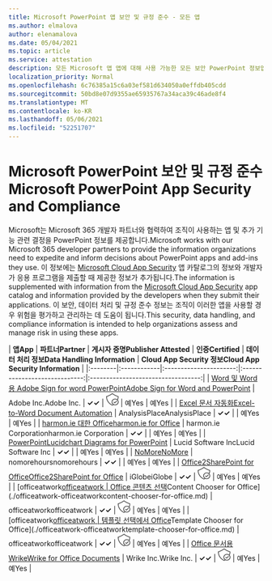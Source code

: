 ```yaml
---
title: Microsoft PowerPoint 앱 보안 및 규정 준수 - 모든 앱
ms.author: elmalova
author: elenamalova
ms.date: 05/04/2021
ms.topic: article
ms.service: attestation
description: 모든 Microsoft 앱 앱에 대해 사용 가능한 모든 보안 PowerPoint 정보입니다.
localization_priority: Normal
ms.openlocfilehash: 6c76385a15c6a03ef581d634050a0effdb405cdd
ms.sourcegitcommit: 50bd8e07d9355ae65935767a34aca39c46ade8f4
ms.translationtype: MT
ms.contentlocale: ko-KR
ms.lasthandoff: 05/06/2021
ms.locfileid: "52251707"
---
```

# <a name="microsoft-powerpoint-app-security-and-compliance"></a><span data-ttu-id="901e1-103">Microsoft PowerPoint 보안 및 규정 준수</span><span class="sxs-lookup"><span data-stu-id="901e1-103">Microsoft PowerPoint App Security and Compliance</span></span>

<span data-ttu-id="901e1-104">Microsoft는 Microsoft 365 개발자 파트너와 협력하여 조직이 사용하는 앱 및 추가 기능 관련 결정을 PowerPoint 정보를 제공합니다.</span><span class="sxs-lookup"><span data-stu-id="901e1-104">Microsoft works with our Microsoft 365 developer partners to provide the information organizations need to expedite and inform decisions about PowerPoint apps and add-ins they use.</span></span> <span data-ttu-id="901e1-105">이 정보에는 [Microsoft Cloud App Security](https://www.microsoft.com/en-us/enterprise-mobility-security/cloud-app-security) 앱 카탈로그의 정보와 개발자가 응용 프로그램을 제출할 때 제공한 정보가 추가됩니다.</span><span class="sxs-lookup"><span data-stu-id="901e1-105">The information is supplemented with information from the [Microsoft Cloud App Security](https://www.microsoft.com/en-us/enterprise-mobility-security/cloud-app-security) app catalog and information provided by the developers when they submit their applications.</span></span> <span data-ttu-id="901e1-106">이 보안, 데이터 처리 및 규정 준수 정보는 조직이 이러한 앱을 사용할 경우 위험을 평가하고 관리하는 데 도움이 됩니다.</span><span class="sxs-lookup"><span data-stu-id="901e1-106">This security, data handling, and compliance information is intended to help organizations assess and manage risk in using these apps.</span></span>

| <span data-ttu-id="901e1-107">**앱**</span><span class="sxs-lookup"><span data-stu-id="901e1-107">**App**</span></span> | <span data-ttu-id="901e1-108">**파트너**</span><span class="sxs-lookup"><span data-stu-id="901e1-108">**Partner**</span></span> | <span data-ttu-id="901e1-109">**게시자 증명**</span><span class="sxs-lookup"><span data-stu-id="901e1-109">**Publisher Attested**</span></span> | <span data-ttu-id="901e1-110">**인증**</span><span class="sxs-lookup"><span data-stu-id="901e1-110">**Certified**</span></span> | <span data-ttu-id="901e1-111">**데이터 처리 정보**</span><span class="sxs-lookup"><span data-stu-id="901e1-111">**Data Handling Information**</span></span> | <span data-ttu-id="901e1-112">**Cloud App Security 정보**</span><span class="sxs-lookup"><span data-stu-id="901e1-112">**Cloud App Security Information**</span></span> |
|:--------|:------------|:----------------------:|:-----------------------------:|:----------------------------------:|
| [<span data-ttu-id="901e1-113">Word 및 Word용 Adobe Sign for word PowerPoint</span><span class="sxs-lookup"><span data-stu-id="901e1-113">Adobe Sign for Word and PowerPoint</span></span>](./adobe-inc-sign-for-word-and-powerpoint.md) | <span data-ttu-id="901e1-114">Adobe Inc.</span><span class="sxs-lookup"><span data-stu-id="901e1-114">Adobe Inc.</span></span> | <span data-ttu-id="901e1-115">**✓**</span><span class="sxs-lookup"><span data-stu-id="901e1-115">**✓**</span></span> | <img alt="Certified application badge" src="../media/certified-badge.png" height="25" width="25" /> | <span data-ttu-id="901e1-116">예</span><span class="sxs-lookup"><span data-stu-id="901e1-116">Yes</span></span> | <span data-ttu-id="901e1-117">예</span><span class="sxs-lookup"><span data-stu-id="901e1-117">Yes</span></span> |
| [<span data-ttu-id="901e1-118">Excel 문서 자동화</span><span class="sxs-lookup"><span data-stu-id="901e1-118">Excel-to-Word Document Automation</span></span>](./analysisplace-excel-to-word-document-automation.md) | <span data-ttu-id="901e1-119">AnalysisPlace</span><span class="sxs-lookup"><span data-stu-id="901e1-119">AnalysisPlace</span></span> | <span data-ttu-id="901e1-120">**✓**</span><span class="sxs-lookup"><span data-stu-id="901e1-120">**✓**</span></span> |  | <span data-ttu-id="901e1-121">예</span><span class="sxs-lookup"><span data-stu-id="901e1-121">Yes</span></span> | <span data-ttu-id="901e1-122">예</span><span class="sxs-lookup"><span data-stu-id="901e1-122">Yes</span></span> |
| [<span data-ttu-id="901e1-123">harmon.ie 대한 Office</span><span class="sxs-lookup"><span data-stu-id="901e1-123">harmon.ie for Office</span></span>](./harmonie-corporation-for-office.md) | <span data-ttu-id="901e1-124">harmon.ie Corporation</span><span class="sxs-lookup"><span data-stu-id="901e1-124">harmon.ie Corporation</span></span> | <span data-ttu-id="901e1-125">**✓**</span><span class="sxs-lookup"><span data-stu-id="901e1-125">**✓**</span></span> |  | <span data-ttu-id="901e1-126">예</span><span class="sxs-lookup"><span data-stu-id="901e1-126">Yes</span></span> | <span data-ttu-id="901e1-127">예</span><span class="sxs-lookup"><span data-stu-id="901e1-127">Yes</span></span> |
| [<span data-ttu-id="901e1-128">PowerPoint</span><span class="sxs-lookup"><span data-stu-id="901e1-128">Lucidchart Diagrams for PowerPoint</span></span>](./lucid-software-inc-lucidchart-diagrams-for-powerpoint.md) | <span data-ttu-id="901e1-129">Lucid Software Inc</span><span class="sxs-lookup"><span data-stu-id="901e1-129">Lucid Software Inc</span></span> | <span data-ttu-id="901e1-130">**✓**</span><span class="sxs-lookup"><span data-stu-id="901e1-130">**✓**</span></span> |  | <span data-ttu-id="901e1-131">예</span><span class="sxs-lookup"><span data-stu-id="901e1-131">Yes</span></span> | <span data-ttu-id="901e1-132">예</span><span class="sxs-lookup"><span data-stu-id="901e1-132">Yes</span></span> |
| [<span data-ttu-id="901e1-133">NoMore</span><span class="sxs-lookup"><span data-stu-id="901e1-133">NoMore</span></span>](./nomorehours-nomore.md) | <span data-ttu-id="901e1-134">nomorehours</span><span class="sxs-lookup"><span data-stu-id="901e1-134">nomorehours</span></span> | <span data-ttu-id="901e1-135">**✓**</span><span class="sxs-lookup"><span data-stu-id="901e1-135">**✓**</span></span> |  | <span data-ttu-id="901e1-136">예</span><span class="sxs-lookup"><span data-stu-id="901e1-136">Yes</span></span> | <span data-ttu-id="901e1-137">예</span><span class="sxs-lookup"><span data-stu-id="901e1-137">Yes</span></span> |
| [<span data-ttu-id="901e1-138">Office2SharePoint for Office</span><span class="sxs-lookup"><span data-stu-id="901e1-138">Office2SharePoint for Office</span></span>](./iglobe-office2sharepoint-for-office.md) | <span data-ttu-id="901e1-139">iGlobe</span><span class="sxs-lookup"><span data-stu-id="901e1-139">iGlobe</span></span> | <span data-ttu-id="901e1-140">**✓**</span><span class="sxs-lookup"><span data-stu-id="901e1-140">**✓**</span></span> | <img alt="Certified application badge" src="../media/certified-badge.png" height="25" width="25" /> | <span data-ttu-id="901e1-141">예</span><span class="sxs-lookup"><span data-stu-id="901e1-141">Yes</span></span> | <span data-ttu-id="901e1-142">예</span><span class="sxs-lookup"><span data-stu-id="901e1-142">Yes</span></span> |
| <span data-ttu-id="901e1-143">[officeatwork</span><span class="sxs-lookup"><span data-stu-id="901e1-143">[officeatwork</span></span> | <span data-ttu-id="901e1-144">Office 콘텐츠 선택](./officeatwork-officeatworkcontent-chooser-for-office.md)</span><span class="sxs-lookup"><span data-stu-id="901e1-144">Content Chooser for Office](./officeatwork-officeatworkcontent-chooser-for-office.md)</span></span> | <span data-ttu-id="901e1-145">officeatwork</span><span class="sxs-lookup"><span data-stu-id="901e1-145">officeatwork</span></span> | <span data-ttu-id="901e1-146">**✓**</span><span class="sxs-lookup"><span data-stu-id="901e1-146">**✓**</span></span> | <img alt="Certified application badge" src="../media/certified-badge.png" height="25" width="25" /> | <span data-ttu-id="901e1-147">예</span><span class="sxs-lookup"><span data-stu-id="901e1-147">Yes</span></span> | <span data-ttu-id="901e1-148">예</span><span class="sxs-lookup"><span data-stu-id="901e1-148">Yes</span></span> |
| <span data-ttu-id="901e1-149">[officeatwork</span><span class="sxs-lookup"><span data-stu-id="901e1-149">[officeatwork</span></span> | <span data-ttu-id="901e1-150">템플릿 선택에서 Office](./officeatwork-officeatworktemplate-chooser-for-office.md)</span><span class="sxs-lookup"><span data-stu-id="901e1-150">Template Chooser for Office](./officeatwork-officeatworktemplate-chooser-for-office.md)</span></span> | <span data-ttu-id="901e1-151">officeatwork</span><span class="sxs-lookup"><span data-stu-id="901e1-151">officeatwork</span></span> | <span data-ttu-id="901e1-152">**✓**</span><span class="sxs-lookup"><span data-stu-id="901e1-152">**✓**</span></span> | <img alt="Certified application badge" src="../media/certified-badge.png" height="25" width="25" /> | <span data-ttu-id="901e1-153">예</span><span class="sxs-lookup"><span data-stu-id="901e1-153">Yes</span></span> | <span data-ttu-id="901e1-154">예</span><span class="sxs-lookup"><span data-stu-id="901e1-154">Yes</span></span> |
| [<span data-ttu-id="901e1-155">Office 문서용 Wrike</span><span class="sxs-lookup"><span data-stu-id="901e1-155">Wrike for Office Documents</span></span>](./wrike-inc-for-office-documents.md) | <span data-ttu-id="901e1-156">Wrike Inc.</span><span class="sxs-lookup"><span data-stu-id="901e1-156">Wrike Inc.</span></span> | <span data-ttu-id="901e1-157">**✓**</span><span class="sxs-lookup"><span data-stu-id="901e1-157">**✓**</span></span> | <img alt="Certified application badge" src="../media/certified-badge.png" height="25" width="25" /> | <span data-ttu-id="901e1-158">예</span><span class="sxs-lookup"><span data-stu-id="901e1-158">Yes</span></span> | <span data-ttu-id="901e1-159">예</span><span class="sxs-lookup"><span data-stu-id="901e1-159">Yes</span></span> |
